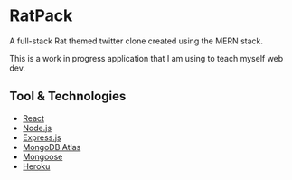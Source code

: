# RatPack
A full-stack Rat themed twitter clone created using the MERN stack. 

This is a work in progress application that I am using to teach myself web dev. 

## Tool & Technologies
- [React](https://reactjs.org/)
- [Node.js](https://nodejs.org/en/)
- [Express.js](https://expressjs.com/)
- [MongoDB Atlas](https://www.mongodb.com/cloud/atlas)
- [Mongoose](https://mongoosejs.com/)
- [Heroku](https://www.heroku.com/) 
